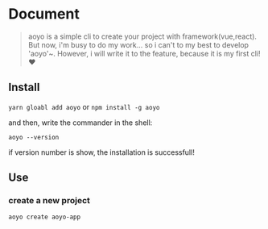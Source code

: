 # Document

> aoyo is a simple cli to create your project with framework(vue,react). But now, i'm busy to do my work... so i can't to my best to develop 'aoyo'~. However, i will write it to the feature, because it is my first cli! ❤

## Install

`yarn gloabl add aoyo` or `npm install -g aoyo`

and then, write the commander in the shell:

`aoyo --version`

if version number is show, the installation is successfull!

## Use

### create a new project

`aoyo create aoyo-app`
